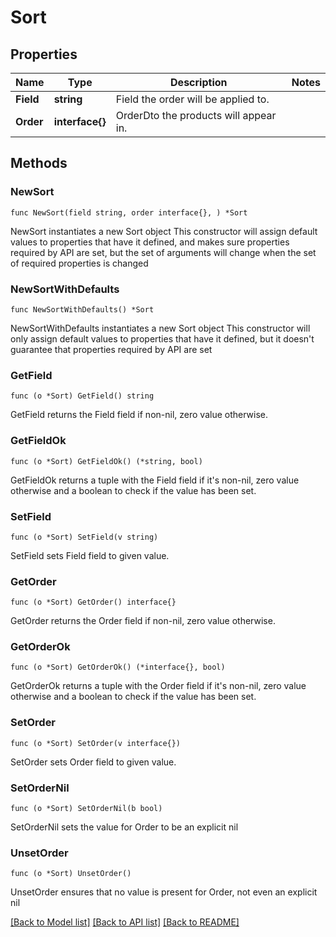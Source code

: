 # Sort

## Properties

Name | Type | Description | Notes
------------ | ------------- | ------------- | -------------
**Field** | **string** | Field the order will be applied to. | 
**Order** | **interface{}** | OrderDto the products will appear in. | 

## Methods

### NewSort

`func NewSort(field string, order interface{}, ) *Sort`

NewSort instantiates a new Sort object
This constructor will assign default values to properties that have it defined,
and makes sure properties required by API are set, but the set of arguments
will change when the set of required properties is changed

### NewSortWithDefaults

`func NewSortWithDefaults() *Sort`

NewSortWithDefaults instantiates a new Sort object
This constructor will only assign default values to properties that have it defined,
but it doesn't guarantee that properties required by API are set

### GetField

`func (o *Sort) GetField() string`

GetField returns the Field field if non-nil, zero value otherwise.

### GetFieldOk

`func (o *Sort) GetFieldOk() (*string, bool)`

GetFieldOk returns a tuple with the Field field if it's non-nil, zero value otherwise
and a boolean to check if the value has been set.

### SetField

`func (o *Sort) SetField(v string)`

SetField sets Field field to given value.


### GetOrder

`func (o *Sort) GetOrder() interface{}`

GetOrder returns the Order field if non-nil, zero value otherwise.

### GetOrderOk

`func (o *Sort) GetOrderOk() (*interface{}, bool)`

GetOrderOk returns a tuple with the Order field if it's non-nil, zero value otherwise
and a boolean to check if the value has been set.

### SetOrder

`func (o *Sort) SetOrder(v interface{})`

SetOrder sets Order field to given value.


### SetOrderNil

`func (o *Sort) SetOrderNil(b bool)`

 SetOrderNil sets the value for Order to be an explicit nil

### UnsetOrder
`func (o *Sort) UnsetOrder()`

UnsetOrder ensures that no value is present for Order, not even an explicit nil

[[Back to Model list]](../README.md#documentation-for-models) [[Back to API list]](../README.md#documentation-for-api-endpoints) [[Back to README]](../README.md)


